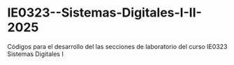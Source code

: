 # IE0323--Sistemas-Digitales-I-II-2025
Códigos para el desarrollo del las secciones de laboratorio del curso IE0323 Sistemas Digitales I 
